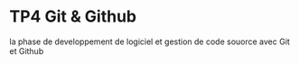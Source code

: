 # TP4 Git & Github

la phase de developpement de logiciel et gestion de code souorce avec
Git et Github